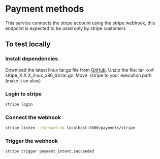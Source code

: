 # Payment methods

This service connects the stripe account using the stripe webhook, this endpoint is expected to be used only by stripe customers

## To test locally

### Install dependencies

Download the latest linux tar.gz file from [GitHub](https://github.com/stripe/stripe-cli/releases).
Unzip the file: tar -xvf stripe_X.X.X_linux_x86_64.tar.gz.
Move ./stripe to your execution path (make it an alias)

### Login to stripe

```bash
stripe login
```

### Connect the webhook

```bash
stripe listen --forward-to localhost:5000/payments/stripe
```

### Trigger the webhook

```bash
stripe trigger payment_intent.succeeded
```

